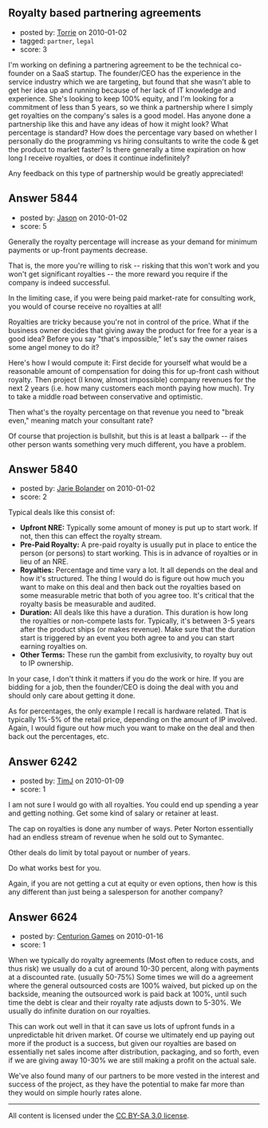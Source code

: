 ## Royalty based partnering agreements

- posted by: [Torrie](https://stackexchange.com/users/-1/2111-torrie) on 2010-01-02
- tagged: `partner`, `legal`
- score: 3

I'm working on defining a partnering agreement to be the technical co-founder on a SaaS startup.  The founder/CEO has the experience in the service industry which we are targeting, but found that she wasn't able to get her idea up and running because of her lack of IT knowledge and experience.  She's looking to keep 100% equity, and I'm looking for a commitment of less than 5 years, so we think a partnership where I simply get royalties on the company's sales is a good model.  Has anyone done a partnership like this and have any ideas of how it might look? What percentage is standard? How does the percentage vary based on whether I personally do the programming vs hiring consultants to write the code & get the product to market faster? Is there generally a time expiration on how long I receive royalties, or does it continue indefinitely?

Any feedback on this type of partnership would be greatly appreciated!


## Answer 5844

- posted by: [Jason](https://stackexchange.com/users/-1/2-jason) on 2010-01-02
- score: 5

Generally the royalty percentage will increase as your demand for minimum payments or up-front payments decrease.

That is, the more you're willing to risk -- risking that this won't work and you won't get significant royalties -- the more reward you require if the company is indeed successful.

In the limiting case, if you were being paid market-rate for consulting work, you would of course receive no royalties at all!

Royalties are tricky because you're not in control of the price.  What if the business owner decides that giving away the product for free for a year is a good idea?  Before you say "that's impossible," let's say the owner raises some angel money to do it?

Here's how I would compute it: First decide for yourself what would be a reasonable amount of compensation for doing this for up-front cash without royalty.  Then project (I know, almost impossible) company revenues for the next 2 years (i.e. how many customers each month paying how much).  Try to take a middle road between conservative and optimistic.

Then what's the royalty percentage on that revenue you need to "break even," meaning match your consultant rate?  

Of course that projection is bullshit, but this is at least a ballpark -- if the other person wants something very much different, you have a problem.


## Answer 5840

- posted by: [Jarie Bolander](https://stackexchange.com/users/-1/585-jarie-bolander) on 2010-01-02
- score: 2

Typical deals like this consist of:

 - **Upfront NRE:** Typically some amount of money is put up to start work. If not, then this can effect the royalty stream.
 - **Pre-Paid Royalty:** A pre-paid royalty is usually put in place to entice the person (or persons) to start working. This is in advance of royalties or in lieu of an NRE.
 - **Royalties:** Percentage and time vary a lot. It all depends on the deal and how it's structured. The thing I would do is figure out how much you want to make on this deal and then back out the royalties based on some measurable metric that both of you agree too. It's critical that the royalty basis be measurable and audited.
 - **Duration:** All deals like this have a duration. This duration is how long the royalties or non-compete lasts for. Typically, it's between 3-5 years after the product ships (or makes revenue). Make sure that the duration start is triggered by an event you both agree to and you can start earning royalties on.
 - **Other Terms:** These run the gambit from exclusivity, to royalty buy out to IP ownership.

In your case, I don't think it matters if you do the work or hire. If you are bidding for a job, then the founder/CEO is doing the deal with you and should only care about getting it done.

As for percentages, the only example I recall is hardware related. That is typically 1%-5% of the retail price, depending on the amount of IP involved. Again, I would figure out how much you want to make on the deal and then back out the percentages, etc.






## Answer 6242

- posted by: [TimJ](https://stackexchange.com/users/-1/1172-timj) on 2010-01-09
- score: 1

I am not sure I would go with all royalties.  You could end up spending a year and getting nothing.  Get some kind of salary or retainer at least.  

The cap on royalties is done any number of ways.  Peter Norton essentially had an endless stream of revenue when he sold out to Symantec.  

Other deals do limit by total payout or number of years.

Do what works best for you.

Again, if you are not getting a cut at equity or even options, then how is this any different than just being a salesperson for another company?




## Answer 6624

- posted by: [Centurion Games](https://stackexchange.com/users/-1/970-centurion-games) on 2010-01-16
- score: 1

When we typically do royalty agreements (Most often to reduce costs, and thus risk) we usually do a cut of around 10-30 percent, along with payments at a discounted rate. (usually 50-75%) Some times we will do a agreement where the general outsourced costs are 100% waived, but picked up on the backside, meaning the outsourced work is paid back at 100%, until such time the debt is clear and their royalty rate adjusts down to 5-30%.  We usually do infinite duration on our royalties. 

This can work out well in that it can save us lots of upfront funds in a unpredictable hit driven market. Of course we ultimately end up paying out more if the product is a success, but given our royalties are based on essentially net sales income after distribution, packaging, and so forth, even if we are giving away 10-30% we are still making a profit on the actual sale. 

We've also found many of our partners to be more vested in the interest and success of the project, as they have the potential to make far more than they would on simple hourly rates alone.



---

All content is licensed under the [CC BY-SA 3.0 license](https://creativecommons.org/licenses/by-sa/3.0/).
